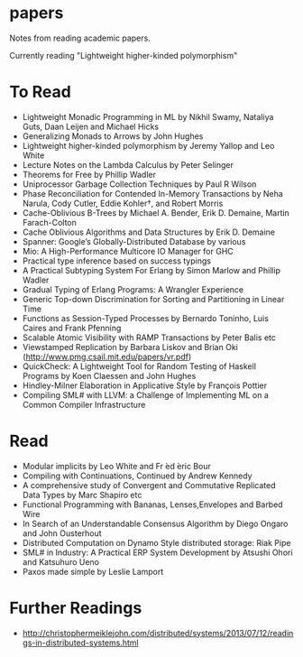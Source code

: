 papers
======

Notes from reading academic papers.

Currently reading "Lightweight higher-kinded polymorphism" 

To Read
======

 * Lightweight Monadic Programming in ML by Nikhil Swamy, Nataliya Guts, Daan Leijen and Michael Hicks
 * Generalizing Monads to Arrows by John Hughes
 * Lightweight higher-kinded polymorphism by Jeremy Yallop and Leo White
 * Lecture Notes on the Lambda Calculus by Peter Selinger
 * Theorems for Free by Phillip Wadler
 * Uniprocessor Garbage Collection Techniques by Paul R Wilson
 * Phase Reconciliation for Contended In-Memory Transactions by Neha Narula, Cody Cutler, Eddie Kohler†, and Robert Morris
 * Cache-Oblivious B-Trees by Michael A. Bender, Erik D. Demaine, Martin Farach-Colton
 * Cache Oblivious Algorithms and Data Structures by Erik D. Demaine
 * Spanner: Google’s Globally-Distributed Database by various
 * Mio: A High-Performance Multicore IO Manager for GHC
 * Practical type inference based on success typings
 * A Practical Subtyping System For Erlang by Simon Marlow and Phillip Wadler
 * Gradual Typing of Erlang Programs: A Wrangler Experience
 * Generic Top-down Discrimination for Sorting and Partitioning in Linear Time
 * Functions as Session-Typed Processes by Bernardo Toninho, Luis Caires and Frank Pfenning
 * Scalable Atomic Visibility with RAMP Transactions by Peter Balis etc
 * Viewstamped Replication by Barbara Liskov and Brian Oki (http://www.pmg.csail.mit.edu/papers/vr.pdf)
 * QuickCheck: A Lightweight Tool for Random Testing of Haskell Programs by Koen Claessen and John Hughes
 * Hindley-Milner Elaboration in Applicative Style by François Pottier
 * Compiling SML# with LLVM: a Challenge of Implementing ML on a Common Compiler Infrastructure 

Read
======
 * Modular implicits by Leo White and Fr ́ed ́eric Bour
 * Compiling with Continuations, Continued by Andrew Kennedy
 * A comprehensive study of Convergent and Commutative Replicated Data Types by Marc Shapiro etc
 * Functional Programming with Bananas, Lenses,Envelopes and Barbed Wire
 * In Search of an Understandable Consensus Algorithm by Diego Ongaro and John Ousterhout
 * Distributed Computation on Dynamo Style distributed storage: Riak Pipe
 * SML# in Industry: A Practical ERP System Development by Atsushi Ohori and Katsuhuro Ueno
 * Paxos made simple by Leslie Lamport

Further Readings
======
 * http://christophermeiklejohn.com/distributed/systems/2013/07/12/readings-in-distributed-systems.html
